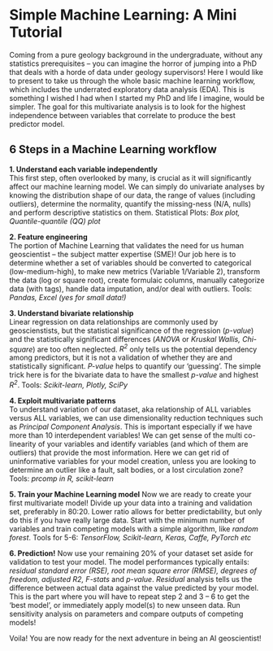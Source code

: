 # Simple Machine Learning: A Mini Tutorial  

Coming from a pure geology background in the undergraduate, without any statistics prerequisites – you can imagine the horror of jumping into a PhD that deals with a horde of data under geology supervisors! Here I would like to present to take us through the whole basic machine learning workflow, which includes the underrated exploratory data analysis (EDA). This is something I wished I had when I started my PhD and life I imagine, would be simpler. The goal for this multivariate analysis is to look for the highest independence between variables that correlate to produce the best predictor model.  

## 6 Steps in a Machine Learning workflow

**1.	Understand each variable independently**  
    This first step, often overlooked by many, is crucial as it will significantly affect our machine learning model. We can simply do univariate analyses by knowing the distribution shape of our data, the range of values (including outliers), determine the normality, quantify the missing-ness (N/A, nulls) and perform descriptive statistics on them.
Statistical Plots: *Box plot, Quantile-quantile (QQ) plot*  

**2.	Feature engineering**  
    The portion of Machine Learning that validates the need for us human geoscientist – the subject matter expertise (SME)! Our job here is to determine whether a set of variables should be converted to categorical (low-medium-high), to make new metrics (Variable 1/Variable 2), transform the data (log or square root), create formulaic columns, manually categorize data (with tags), handle data imputation, and/or deal with outliers.
Tools: *Pandas, Excel (yes for small data!)*   

**3.	Understand bivariate relationship**  
    Linear regression on data relationships are commonly used by geoscienstists, but the statistical significance of the regression (*p-value*) and the statistically significant differences (*ANOVA* or *Kruskal Wallis, Chi-square*) are too often neglected. *R<sup>2</sup>* only tells us the potential dependency among predictors, but it is not a validation of whether they are and statistically significant. *P-value* helps to quantify our ‘guessing’. The simple trick here is for the bivariate data to have the smallest *p-value* and highest *R<sup>2</sup>*.
Tools: *Scikit-learn, Plotly, SciPy*  

**4.	Exploit multivariate patterns**   
    To understand variation of our dataset, aka relationship of ALL variables versus ALL variables, we can use dimensionality reduction techniques such as *Principal Component Analysis*. This is important especially if we have more than 10 interdependent variables! We can get sense of the multi co-linearity of your variables and identify variables (and which of them are outliers) that provide the most information. Here we can get rid of uninformative variables for your model creation, unless you are looking to determine an outlier like a fault, salt bodies, or a lost circulation zone?
Tools: *prcomp in R, scikit-learn*  

**5.	Train your Machine Learning model**
Now we are ready to create your first multivariate model! Divide up your data into a training and validation set, preferably in 80:20. Lower ratio allows for better predictability, but only do this if you have really large data. Start with the minimum number of variables and train competing models with a simple algorithm, like *random forest*.
Tools for 5-6: *TensorFlow, Scikit-learn, Keras, Caffe, PyTorch etc*  

**6.	Prediction!**
Now use your remaining 20% of your dataset set aside for validation to test your model. The model performances typically entails: *residual standard error (RSE), root mean square error (RMSE), degrees of freedom, adjusted R2, F-stats* and *p-value*. *Residual* analysis tells us the difference between actual data against the value predicted by your model. This is the part where you will have to repeat step 2 and 3 – 6 to get the ‘best model’, or immediately apply model(s) to new unseen data. Run sensitivity analysis on parameters and compare outputs of competing models!

Voila! You are now ready for the next adventure in being an AI geoscientist! 

